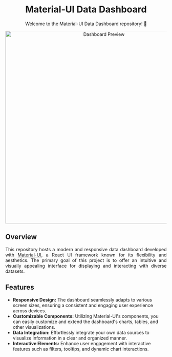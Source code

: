 <!-- Project Title -->
<h1 align="center">Material-UI Data Dashboard</h1>

<!-- Project Overview -->
<p align="center">
  Welcome to the Material-UI Data Dashboard repository! 🚀
</p>

<!-- Project Image/Preview -->
<p align="center">
  <img src="../frontend/publicscreenshot.png" alt="Dashboard Preview" width="600">
</p>

<!-- Overview Section -->
## Overview

<p align="justify">
  This repository hosts a modern and responsive data dashboard developed with <a href="https://material-ui.com/">Material-UI</a>, a React UI framework known for its flexibility and aesthetics. The primary goal of this project is to offer an intuitive and visually appealing interface for displaying and interacting with diverse datasets.
</p>

<!-- Features Section -->
## Features

- <strong>Responsive Design:</strong> The dashboard seamlessly adapts to various screen sizes, ensuring a consistent and engaging user experience across devices.
- <strong>Customizable Components:</strong> Utilizing Material-UI's components, you can easily customize and extend the dashboard's charts, tables, and other visualizations.
- <strong>Data Integration:</strong> Effortlessly integrate your own data sources to visualize information in a clear and organized manner.
- <strong>Interactive Elements:</strong> Enhance user engagement with interactive features such as filters, tooltips, and dynamic chart interactions.
